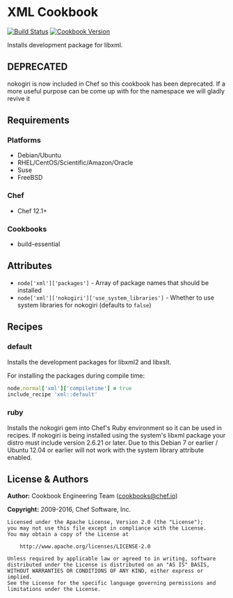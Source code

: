 # XML Cookbook

[![Build Status](https://travis-ci.org/chef-cookbooks/xml.svg?branch=master)](http://travis-ci.org/chef-cookbooks/xml) [![Cookbook Version](http://img.shields.io/cookbook/v/xml.svg)](https://supermarket.chef.io/cookbooks/xml)

Installs development package for libxml.

## DEPRECATED

nokogiri is now included in Chef so this cookbook has been deprecated. If a more useful purpose can be come up with for the namespace we will gladly revive it

## Requirements

### Platforms

- Debian/Ubuntu
- RHEL/CentOS/Scientific/Amazon/Oracle
- Suse
- FreeBSD

### Chef

- Chef 12.1+

### Cookbooks

- build-essential

## Attributes

- `node['xml']['packages']` - Array of package names that should be installed
- `node['xml']['nokogiri']['use_system_libraries']` - Whether to use system libraries for nokogiri (defaults to `false`)

## Recipes

### default

Installs the development packages for libxml2 and libxslt.

For installing the packages during compile time:

```ruby
node.normal['xml']['compiletime'] = true
include_recipe 'xml::default'
```

### ruby

Installs the nokogiri gem into Chef's Ruby environment so it can be used in recipes. If nokogiri is being installed using the system's libxml package your distro must include version 2.6.21 or later. Due to this Debian 7 or earlier / Ubuntu 12.04 or earlier will not work with the system library attribute enabled.

## License & Authors

**Author:** Cookbook Engineering Team ([cookbooks@chef.io](mailto:cookbooks@chef.io))

**Copyright:** 2009-2016, Chef Software, Inc.

```
Licensed under the Apache License, Version 2.0 (the "License");
you may not use this file except in compliance with the License.
You may obtain a copy of the License at

    http://www.apache.org/licenses/LICENSE-2.0

Unless required by applicable law or agreed to in writing, software
distributed under the License is distributed on an "AS IS" BASIS,
WITHOUT WARRANTIES OR CONDITIONS OF ANY KIND, either express or implied.
See the License for the specific language governing permissions and
limitations under the License.
```
